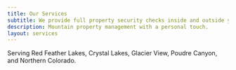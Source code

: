 ```yaml
---
title: Our Services
subtitle: We provide full property security checks inside and outside your home, as well as the surrounding property. Something special you need? Just ask! 
description: Mountain property management with a personal touch.
layout: services
---
```


Serving Red Feather Lakes, Crystal Lakes, Glacier View, Poudre Canyon, and Northern Colorado.